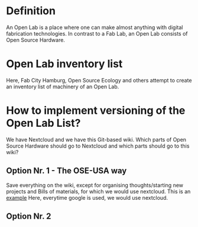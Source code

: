 # Definition


An Open Lab is a place where one can make almost anything with digital fabrication technologies. In contrast to a Fab Lab, an Open Lab consists of Open Source Hardware.

# Open Lab inventory list

Here, Fab City Hamburg, Open Source Ecology and others attempt to create an inventory list of machinery of an Open Lab. 

# How to implement versioning of the Open Lab List?
We have Nextcloud and we have this Git-based wiki. Which parts of Open Source Hardware should go to Nextcloud and which parts should go to this wiki?

## Option Nr. 1 - The OSE-USA way 
Save everything on the wiki, except for organising thoughts/starting new projects and Bills of materials, for which we would use nextcloud.
This is an [example](https://fabcity.uber.space/Documenting%20OSH%20Option%20Nr.%201%20-%20The%20OSE-USA%20way%20-%20example.txt/) Here, everytime google is used, we would use nextcloud.

## Option Nr. 2
